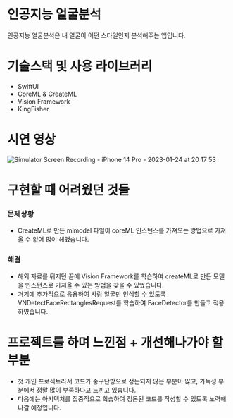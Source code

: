 # 인공지능 얼굴분석
인공지능 얼굴분석은 내 얼굴이 어떤 스타일인지 분석해주는 앱입니다.

# 기술스택 및 사용 라이브러리
- SwiftUI
- CoreML & CreateML
- Vision Framework
- KingFisher

# 시연 영상
![Simulator Screen Recording - iPhone 14 Pro - 2023-01-24 at 20 17 53](https://user-images.githubusercontent.com/64826110/214280299-28704b7d-a425-4760-bb00-824cd9857cac.gif)

# 구현할 때 어려웠던 것들
### 문제상황 
- CreateML로 만든 mlmodel 파일이 coreML 인스턴스를 가져오는 방법으로 가져올 수 없어 많이 헤맸습니다.

### 해결
- 해외 자료를 뒤지던 끝에 Vision Framework를 학습하여 createML로 만든 모델을 인스턴스로 가져올 수 있는 방법을 찾을 수 있었습니다.
- 거기에 추가적으로 응용하여 사람 얼굴만 인식할 수 있도록 VNDetectFaceRectanglesRequest를 학습하여 FaceDetector를 만들고 적용하였습니다.

# 프로젝트를 하며 느낀점 + 개선해나가야 할 부분
- 첫 개인 프로젝트라서 코드가 중구난방으로 정돈되지 않은 부분이 많고, 가독성 부분에서 정말 많이 부족하다고 느끼고 있습니다.
- 다음에는 아키텍처를 집중적으로 학습하여 정돈된 코드를 작성할 수 있도록 노력해나갈 예정입니다.
